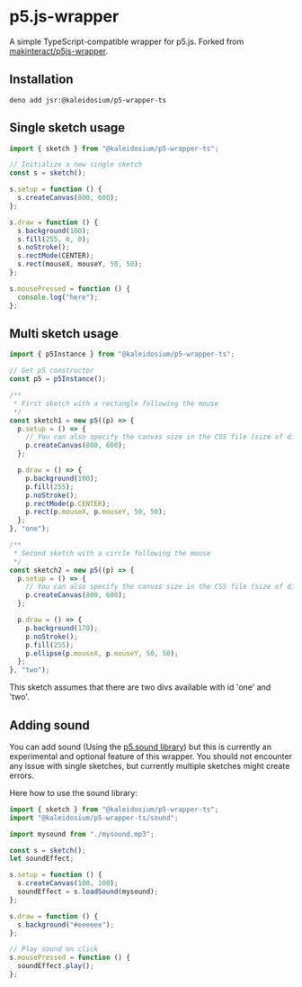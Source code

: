 # p5.js-wrapper

A simple TypeScript-compatible wrapper for p5.js. Forked from
[makinteract/p5js-wrapper](https://github.com/makinteract/p5js-wrapper/).

## Installation

`deno add jsr:@kaleidosium/p5-wrapper-ts`

## Single sketch usage

```js
import { sketch } from "@kaleidosium/p5-wrapper-ts";

// Initialize a new single sketch
const s = sketch();

s.setup = function () {
  s.createCanvas(800, 600);
};

s.draw = function () {
  s.background(100);
  s.fill(255, 0, 0);
  s.noStroke();
  s.rectMode(CENTER);
  s.rect(mouseX, mouseY, 50, 50);
};

s.mousePressed = function () {
  console.log("here");
};
```

## Multi sketch usage

```js
import { p5Instance } from "@kaleidosium/p5-wrapper-ts";

// Get p5 constructor
const p5 = p5Instance();

/**
 * First sketch with a rectangle following the mouse
 */
const sketch1 = new p5((p) => {
  p.setup = () => {
    // You can also specify the canvas size in the CSS file (size of div #one)
    p.createCanvas(800, 600);
  };

  p.draw = () => {
    p.background(100);
    p.fill(255);
    p.noStroke();
    p.rectMode(p.CENTER);
    p.rect(p.mouseX, p.mouseY, 50, 50);
  };
}, "one");

/**
 * Second sketch with a circle following the mouse
 */
const sketch2 = new p5((p) => {
  p.setup = () => {
    // You can also specify the canvas size in the CSS file (size of div #two)
    p.createCanvas(800, 600);
  };

  p.draw = () => {
    p.background(170);
    p.noStroke();
    p.fill(255);
    p.ellipse(p.mouseX, p.mouseY, 50, 50);
  };
}, "two");
```

This sketch assumes that there are two divs available with id 'one' and 'two'.

## Adding sound

You can add sound (Using the
[p5.sound library](https://p5js.org/reference/#/libraries/p5.sound)) but this is
currently an experimental and optional feature of this wrapper. You should not
encounter any issue with single sketches, but currently multiple sketches might
create errors.

Here how to use the sound library:

```js
import { sketch } from "@kaleidosium/p5-wrapper-ts";
import "@kaleidosium/p5-wrapper-ts/sound";

import mysound from "./mysound.mp3";

const s = sketch();
let soundEffect;

s.setup = function () {
  s.createCanvas(100, 100);
  soundEffect = s.loadSound(mysound);
};

s.draw = function () {
  s.background("#eeeeee");
};

// Play sound on click
s.mousePressed = function () {
  soundEffect.play();
};
```
